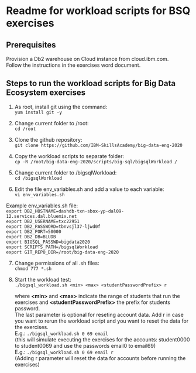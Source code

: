 # Readme for workload scripts for BSQ exercises
## Prerequisites
Provision a Db2 warehouse on Cloud instance from cloud.ibm.com. <br>Follow the instructions in the exercises word document.
## Steps to run the workload scripts for Big Data Ecosystem exercises
1. As root, install git using the command:<br>
`yum install git -y`
  
2. Change current folder to /root:<br>
`cd /root`

3. Clone the github repository:<br>
`git clone https://github.com/IBM-SkillsAcademy/big-data-eng-2020`

4. Copy the workload scripts to separate folder:<br>
`cp -R /root/big-data-eng-2020/scripts/big-sql/bigsqlWorkload /`

5. Change current folder to /bigsqlWorkload:<br>
`cd /bigsqlWorkload`

6. Edit the file env_variables.sh and add a value to each variable:<br>
`vi env_variables.sh`

Example env_variables.sh file:<br>
  `export DB2_HOSTNAME=dashdb-txn-sbox-yp-dal09-12.services.dal.bluemix.net`<br>
  `export DB2_USERNAME=txc22951`<br>
  `export DB2_PASSWORD=tbnvsjl37-ljwd0f`<br>
  `export DB2_PORT=50000`<br>
  `export DB2_DB=BLUDB`<br>
  `export BIGSQL_PASSWD=bigdata2020`<br>
  `export SCRIPTS_PATH=/bigsqlWorkload`<br>
  `export GIT_REPO_DIR=/root/big-data-eng-2020`<br>

7. Change permissions of all .sh files:<br>
`chmod 777 *.sh`

8. Start the workload test:<br>
`./bigsql_workload.sh <min> <max> <studentPasswordPrefix> r`

   where **\<min\>** and **\<max\>** indicate the range of students that run the exercises and **\<studentPasswordPrefix\>** the prefix for students password.
   <br> The last parameter is optional for reseting account data. Add r in case you want to rerun the workload script and you want to reset the data for the exercises.
   <br>E.g.: `./bigsql_workload.sh 0 69 email` 
   <br> (this will simulate executing the exercises for the accounts: student0000 to student0069 and use the passwords email0 to email69)
   <br>E.g.: `./bigsql_workload.sh 0 69 email r`
   <br> (Adding r parameter will reset the data for accounts before running the exercises)


